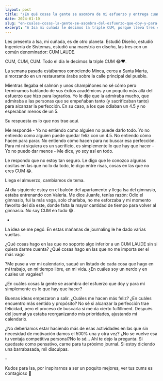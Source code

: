 ```yaml
---
layout: post
title: "¿En qué cosas la gente se asombra de mi esfuerzo y entrega cuando para mí simplemente es lo que hay que hacer?"
date: 2024-01-10
slug: "en-cuales-cosas-la-gente-se-asombra-del-esfuerzo-que-doy-y-para-mi-simplemente-es-lo-que-hay-que-hacer"
excerpt: "A Isa mi cuñada le decimos la triple CUM, porque lleva tres carreras, todas en cum laude. Cómo de preguntarle sobre su esfuerzo terminé preguntándome cuando hago un esfuerzo sobrehumano sin darme cuenta y si debería estar haciendo más de esos."
---
```


Les presento a Isa, mi cuñada, es de otro planeta. Estudió Diseño, estudió Ingeniería de Sistemas, estudió una maestría en diseño, las tres con un común denominador: CUM LAUDE.

CUM, CUM, CUM. Todo el día le decimos la triple CUM 😂❤️.

La semana pasada estábamos conociendo Minca, cerca a Santa Marta, almorzando en un restaurante árabe sobre la calle principal del pueblo.

Mientras llegaba el salmón y unos champiñones no sé cómo pero terminamos hablando de sus éxitos académicos y un poquito más allá del esfuerzo que hizo para lograrlos. Yo le dije que la admiraba mucho, que admiraba a las personas que se empeñaban tanto (y sacrificaban tanto) para alcanzar la perfección. En su caso, a los que odiaban un 4.5 y no esperaban menos de un 5.

Su respuesta es lo que nos trae aquí.

Me respondé - Yo no entiendo como alguien no puede darlo todo. Yo no entiendo como alguien puede quedar feliz con un 4.5. No entiendo cómo hacen para parar. No entiendo cómo hacen para no buscar esa perfección. Para mi ni siquiera es un sacrificio, es simplemente lo que hay que hacer - Yo no puedo dar menos - Me dice, yo soy así en todo.

Le respondo que no estoy tan seguro. Le digo que le conozco algunas cositas en las que no lo da todo, le digo entre risas, cosas en las que no eres CUM 😂.

Llega el almuerzo, cambiamos de tema.

Al día siguiente estoy en el balcón del apartamento y llega Isa del gimnasio, estaba entrenando con Valeria. Me dice Juanfe, tenías razón: Odio el gimnasio, fui la más vaga, solo charlaba, no me esforzaba y mi momento favorito del día este, donde falta la mayor cantidad de tiempo para volver al gimnasio. No soy CUM en todo 😂.‍

-

‍La idea se me pegó. En estas mañanas de journaling le he dado varias vueltas.

¿Qué cosas hago en las que no soporto algo inferior a un CUM LAUDE sin si quiera darme cuenta?
¿Qué cosas hago en las que no me importa ser el más vago

?Me puse a ver mi calendario, saqué un listado de cada cosa que hago en mi trabajo, en mi tiempo libre, en mi vida. ¿En cuáles soy un nerdo y en cuales un vagales?

¿En cuáles cosas la gente se asombra del esfuerzo que doy y para mí simplemente es lo que hay que hacer?

Buenas ideas empezaron a salir. ¿Cuáles me hacen más feliz? ¿En cuáles encuentro más sentido y propósito? No sé si alcanzar la perfección trae felicidad, pero el proceso de buscarla si me da cierto fulfillment. Después del journal ya estaba reorganizando mis prioridades, ajustando mi calendario.

¿No deberíamos estar haciendo más de esas actividades en las que sin necesidad de motivación damos el 500% una y otra vez? ¿No se vuelve esa tu ventaja competitiva personal?No lo sé… Ahí te dejo la pregunta. Si quedaste como pensativo, carne para tu próximo journal. Si estoy diciendo una barrabasada, mil disculpas.‍

-‍

Kudos para Isa, por inspirarnos a ser un poquito mejores, ver tus cums es contagioso 🫶
